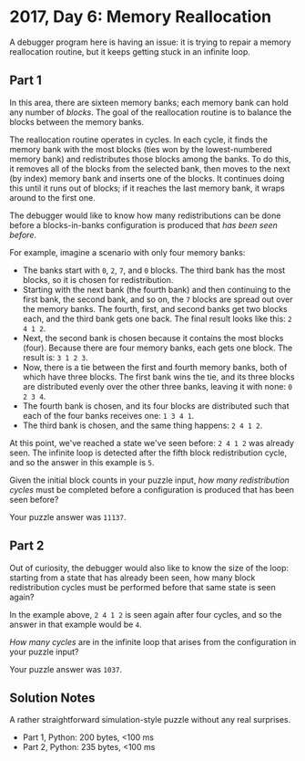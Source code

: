 # 2017, Day 6: Memory Reallocation

A debugger program here is having an issue: it is trying to repair a memory reallocation routine, but it keeps getting stuck in an infinite loop.

## Part 1

In this area, there are sixteen memory banks; each memory bank can hold any number of _blocks_. The goal of the reallocation routine is to balance the blocks between the memory banks.

The reallocation routine operates in cycles. In each cycle, it finds the memory bank with the most blocks (ties won by the lowest-numbered memory bank) and redistributes those blocks among the banks. To do this, it removes all of the blocks from the selected bank, then moves to the next (by index) memory bank and inserts one of the blocks. It continues doing this until it runs out of blocks; if it reaches the last memory bank, it wraps around to the first one.

The debugger would like to know how many redistributions can be done before a blocks-in-banks configuration is produced that _has been seen before_.

For example, imagine a scenario with only four memory banks:

*   The banks start with `0`, `2`, `7`, and `0` blocks. The third bank has the most blocks, so it is chosen for redistribution.
*   Starting with the next bank (the fourth bank) and then continuing to the first bank, the second bank, and so on, the `7` blocks are spread out over the memory banks. The fourth, first, and second banks get two blocks each, and the third bank gets one back. The final result looks like this: `2 4 1 2`.
*   Next, the second bank is chosen because it contains the most blocks (four). Because there are four memory banks, each gets one block. The result is: `3 1 2 3`.
*   Now, there is a tie between the first and fourth memory banks, both of which have three blocks. The first bank wins the tie, and its three blocks are distributed evenly over the other three banks, leaving it with none: `0 2 3 4`.
*   The fourth bank is chosen, and its four blocks are distributed such that each of the four banks receives one: `1 3 4 1`.
*   The third bank is chosen, and the same thing happens: `2 4 1 2`.

At this point, we've reached a state we've seen before: `2 4 1 2` was already seen. The infinite loop is detected after the fifth block redistribution cycle, and so the answer in this example is `5`.

Given the initial block counts in your puzzle input, _how many redistribution cycles_ must be completed before a configuration is produced that has been seen before?

Your puzzle answer was `11137`.

## Part 2

Out of curiosity, the debugger would also like to know the size of the loop: starting from a state that has already been seen, how many block redistribution cycles must be performed before that same state is seen again?

In the example above, `2 4 1 2` is seen again after four cycles, and so the answer in that example would be `4`.

_How many cycles_ are in the infinite loop that arises from the configuration in your puzzle input?

Your puzzle answer was `1037`.


## Solution Notes

A rather straightforward simulation-style puzzle without any real surprises.

* Part 1, Python: 200 bytes, <100 ms
* Part 2, Python: 235 bytes, <100 ms
